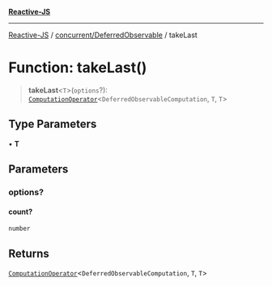 [**Reactive-JS**](../../../README.md)

***

[Reactive-JS](../../../README.md) / [concurrent/DeferredObservable](../README.md) / takeLast

# Function: takeLast()

> **takeLast**\<`T`\>(`options`?): [`ComputationOperator`](../../../computations/type-aliases/ComputationOperator.md)\<`DeferredObservableComputation`, `T`, `T`\>

## Type Parameters

• **T**

## Parameters

### options?

#### count?

`number`

## Returns

[`ComputationOperator`](../../../computations/type-aliases/ComputationOperator.md)\<`DeferredObservableComputation`, `T`, `T`\>
